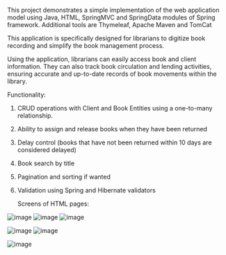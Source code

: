 This project demonstrates a simple implementation of the web application model using Java, HTML, SpringMVC and SpringData modules of Spring framework.  Additional tools are Thymeleaf, Apache Maven and TomCat

This application is specifically designed for librarians to digitize book recording and simplify the book management process.

Using the application, librarians can easily access book and client information. They can also track book circulation and lending activities, ensuring accurate and up-to-date records of book movements within the library.

Functionality:
1) CRUD operations with Client and Book Entities using a one-to-many relationship.
2) Ability to assign and release books when they have been returned
3) Delay control 
(books that have not been returned within 10 days are considered delayed)
4) Book search by title
5) Pagination and sorting if wanted
6) Validation using Spring and Hibernate validators

      Screens of HTML pages:

![image](https://user-images.githubusercontent.com/111792933/218770658-b834ce0c-e321-4453-ab46-ed2fc6eab55e.png)
![image](https://user-images.githubusercontent.com/111792933/218784361-c3822d6b-591e-438d-b8fe-09278b7fb4fe.png)
![image](https://user-images.githubusercontent.com/111792933/218785781-33962a16-525d-4740-a080-8aa4ff063a62.png)




![image](https://user-images.githubusercontent.com/111792933/218776531-9ae6ae4d-56c2-49ef-9ba8-31231a35f5a1.png)
![image](https://user-images.githubusercontent.com/111792933/218771073-27aa9804-48ba-4e83-8bf6-df7cdc779273.png)

![image](https://user-images.githubusercontent.com/111792933/218790520-dcf7a973-6f53-4974-9fcf-4358519bb3f8.png)
